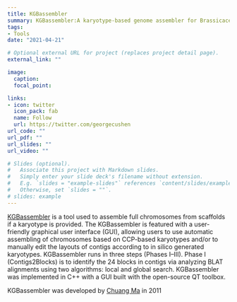 ```yaml
---
title: KGBassembler
summary: KGBassembler:A karyotype-based genome assembler for Brassicaceae species
tags:
- Tools
date: "2021-04-21"

# Optional external URL for project (replaces project detail page).
external_link: ""

image:
  caption:
  focal_point:

links:
- icon: twitter
  icon_pack: fab
  name: Follow
  url: https://twitter.com/georgecushen
url_code: ""
url_pdf: ""
url_slides: ""
url_video: ""

# Slides (optional).
#   Associate this project with Markdown slides.
#   Simply enter your slide deck's filename without extension.
#   E.g. `slides = "example-slides"` references `content/slides/example-slides.md`.
#   Otherwise, set `slides = ""`.
# slides: example
---
```


[KGBassembler](http://www.cmbb.arizona.edu/KGBassembler/) is a tool used to assemble full chromosomes from scaffolds if a karyotype is provided. The KGBassembler is featured with a user-friendly graphical user interface (GUI), allowing users to use automatic assembling of chromosomes based on CCP-based karyotypes and/or to manually edit the layouts of contigs according to in silico generated karyotypes. KGBassembler runs in three steps (Phases I–III). Phase I (Contigs2Blocks) is to identify the 24 blocks in contigs via analyzing BLAT alignments using two algorithms: local and global search. KGBassembler was implemented in C++ with a GUI built with the open-source QT toolbox.

KGBassembler was developed by [Chuang Ma](/authors/chuang-ma/) in 2011
